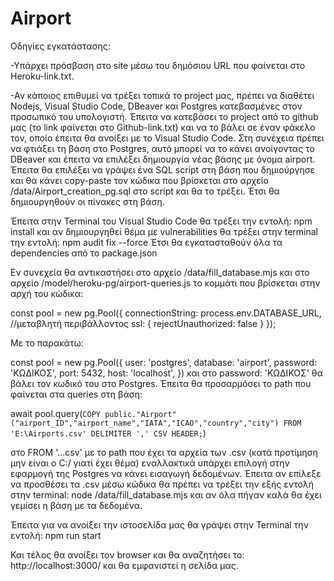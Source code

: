 # Airport

Οδηγίες εγκατάστασης:

-Υπάρχει πρόσβαση στο site μέσω του δημόσιου URL που φαίνεται στο Heroku-link.txt.

-Αν κάποιος επιθυμεί να τρέξει τοπικά το project μας, πρέπει να διαθέτει Nodejs, Visual Studio Code, DBeaver 
και Postgres κατεβασμένες στον προσωπικό του υπολογιστή. Έπειτα να κατεβάσει το project από το github μας 
(το link φαίνεται στο Github-link.txt) και να το βάλει σε έναν φάκελο τον, οποίο έπειτα θα ανοίξει με το 
Visual Studio Code. Στη συνέχεια πρέπει να φτιάξει τη βάση στο Postgres, αυτό μπορεί να το κάνει ανοίγοντας 
τo DBeaver και έπειτα να επιλέξει δημιουργία νέας βάσης με όνομα airport. Έπειτα θα επιλέξει να γράψει ένα 
SQL script στη βάση που δημιούργησε και θα κάνει copy-paste τον κώδικα που βρίσκεται στο αρχείο 
/data/Airport_creation_pg.sql στο script και θα το τρέξει. Έτσι θα δημιουργηθούν οι πίνακες στη βάση.

Έπειτα στην Terminal του Visual Studio Code θα τρέξει την εντολή: 
npm install
και αν δημιουργηθεί θέμα με vulnerabilities θα τρέξει στην terminal την εντολή:
npm audit fix --force
Έτσι θα εγκατασταθούν όλα τα dependencies από το package.json

Εν συνεχεία θα αντικαστήσει στο αρχείο /data/fill_database.mjs και στο αρχείο /model/heroku-pg/airport-queries.js το κομμάτι που βρίσκεται στην αρχή
του κώδικα:

const pool = new pg.Pool({
  connectionString: process.env.DATABASE_URL, //μεταβλητή περιβάλλοντος
  ssl: {
    rejectUnauthorized: false
  }
});

Με το παρακάτω:

const pool = new pg.Pool({
  user: 'postgres',
  database: 'airport',
  password: 'ΚΩΔΙΚΟΣ',
  port: 5432,
  host: 'localhost',
})
και στο password: 'ΚΩΔΙΚΟΣ' θα βάλει τον κωδικό του στο Postgres. Έπειτα θα προσαρμόσει το path
που φαίνεται στα queries στη βάση:

await pool.query(`COPY public."Airport"("airport_ID","airport_name","IATA","ICAO","country","city")
FROM 'E:\Airports.csv'
DELIMITER ','
CSV HEADER;`)

στο FROM '...csv' με το path που έχει τα αρχεία των .csv (κατά προτίμηση μην είναι ο C:/ γιατί έχει
θέμα) εναλλακτικά υπάρχει επιλογή στην εφαρμογή της Postgres να κάνει εισαγωγή δεδομένων.
Έπειτα αν επίλεξε να προσθέσει τα .csv μέσω κώδικα θα πρέπει να τρέξει την εξής εντολή στην terminal:
node /data/fill_database.mjs και αν όλα πήγαν καλά θα έχει γεμίσει η βάση με τα δεδομένα.

Έπειτα για να ανοίξει την ιστοσελίδα μας θα γράψει στην Terminal την εντολή:
npm run start 

Και τέλος θα ανοίξει τον browser και θα αναζητήσει το: 
http://localhost:3000/ 
και θα εμφανιστεί η σελίδα μας.
